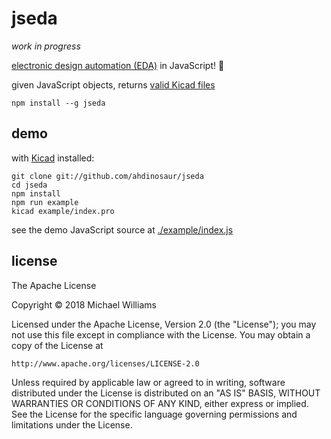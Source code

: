 # jseda

_work in progress_

[electronic design automation (EDA)](https://en.wikipedia.org/wiki/Electronic_design_automation) in JavaScript! :tada:

given JavaScript objects, returns [valid Kicad files](http://kicad-pcb.org/help/file-formats/)

```shell
npm install --g jseda
```

## demo

with [Kicad](http://kicad-pcb.org/) installed:

```shell
git clone git://github.com/ahdinosaur/jseda
cd jseda
npm install
npm run example
kicad example/index.pro
```

see the demo JavaScript source at [./example/index.js](./example/index.js)

## license

The Apache License

Copyright &copy; 2018 Michael Williams

Licensed under the Apache License, Version 2.0 (the "License");
you may not use this file except in compliance with the License.
You may obtain a copy of the License at

    http://www.apache.org/licenses/LICENSE-2.0

Unless required by applicable law or agreed to in writing, software
distributed under the License is distributed on an "AS IS" BASIS,
WITHOUT WARRANTIES OR CONDITIONS OF ANY KIND, either express or implied.
See the License for the specific language governing permissions and
limitations under the License.
